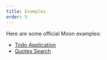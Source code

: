 ```yaml
---
title: Examples
order: 5
---
```


Here are some official Moon examples:

* [Todo Application](/play)
* <a href="/play/#const%20%7B%20div,%20h1,%20ul,%20li,%20p,%20input,%20i,%20small%20%7D%20=%20Moon.view.m;%0Aconst%20items%20=%20%5B%22Don't%20worry%20about%20what%20anybody%20else%20is%20going%20to%20do.%20The%20best%20way%20to%20predict%20the%20future%20is%20to%20invent%20it.%22,%22Premature%20optimization%20is%20the%20root%20of%20all%20evil%20(or%20at%20least%20most%20of%20it)%20in%20programming.%22,%22Lisp%20has%20jokingly%20been%20called%20%5C%22the%20most%20intelligent%20way%20to%20misuse%20a%20computer%5C%22.%20I%20think%20that%20description%20is%20a%20great%20compliment%20because%20it%20transmits%20the%20full%20flavor%20of%20liberation:%20it%20has%20assisted%20a%20number%20of%20our%20most%20gifted%20fellow%20humans%20in%20thinking%20previously%20impossible%20thoughts.%22,%22Keep%20away%20from%20people%20who%20try%20to%20belittle%20your%20ambitions.%20Small%20people%20always%20do%20that,%20but%20the%20really%20great%20make%20you%20feel%20that%20you,%20too,%20can%20become%20great.%22,%22What%20Paul%20does,%20and%20does%20very%20well,%20is%20to%20take%20ideas%20and%20concepts%20that%20are%20beautiful%20in%20the%20abstract,%20and%20brings%20them%20down%20to%20a%20real%20world%20level.%20That's%20a%20rare%20talent%20to%20find%20in%20writing%20these%20days.%22,%22Since%20programmers%20create%20programs%20out%20of%20nothing,%20imagination%20is%20our%20only%20limitation.%20Thus,%20in%20the%20world%20of%20programming,%20the%20hero%20is%20the%20one%20who%20has%20great%20vision.%20Paul%20Graham%20is%20one%20of%20our%20contemporary%20heroes.%20He%20has%20the%20ability%20to%20embrace%20the%20vision,%20and%20to%20express%20it%20plainly.%20His%20works%20are%20my%20favorites,%20especially%20the%20ones%20describing%20language%20design.%20He%20explains%20secrets%20of%20programming,%20languages,%20and%20human%20nature%20that%20can%20only%20be%20learned%20from%20the%20hacker%20experience.%20This%20book%20shows%20you%20his%20great%20vision,%20and%20tells%20you%20the%20truth%20about%20the%20nature%20of%20hacking.%22,%22To%20follow%20the%20path:%20look%20to%20the%20master,%20follow%20the%20master,%20walk%20with%20the%20master,%20see%20through%20the%20master,%20become%20the%20master.%22,%22No%20problem%20should%20ever%20have%20to%20be%20solved%20twice.%22,%22Attitude%20is%20no%20substitute%20for%20competence.%22,%22It%20is%20said%20that%20the%20real%20winner%20is%20the%20one%20who%20lives%20in%20today%20but%20able%20to%20see%20tomorrow.%22,%22Fools%20ignore%20complexity.%20Pragmatists%20suffer%20it.%20Some%20can%20avoid%20it.%20Geniuses%20remove%20it.%22,%22A%20year%20spent%20in%20artificial%20intelligence%20is%20enough%20to%20make%20one%20believe%20in%20God.%22,%22Dealing%20with%20failure%20is%20easy:%20Work%20hard%20to%20improve.%20Success%20is%20also%20easy%20to%20handle:%20You've%20solved%20the%20wrong%20problem.%20Work%20hard%20to%20improve.%22,%22Within%20a%20computer%20natural%20language%20is%20unnatural.%22,%22You%20think%20you%20know%20when%20you%20learn,%20are%20more%20sure%20when%20you%20can%20write,%20even%20more%20when%20you%20can%20teach,%20but%20certain%20when%20you%20can%20program.%22,%22Adapting%20old%20programs%20to%20fit%20new%20machines%20usually%20means%20adapting%20new%20machines%20to%20behave%20like%20old%20ones.%22,%22A%20little%20learning%20is%20a%20dangerous%20thing.%22,%22Computer%20science%20education%20cannot%20make%20anybody%20an%20expert%20programmer%20any%20more%20than%20studying%20brushes%20and%20pigment%20can%20make%20somebody%20an%20expert%20painter.%22,%22Einstein%20argued%20that%20there%20must%20be%20simplified%20explanations%20of%20nature,%20because%20God%20is%20not%20capricious%20or%20arbitrary.%22,%22Students%20should%20be%20evaluated%20on%20how%20well%20they%20can%20achieve%20the%20goals%20they%20strived%20to%20achieve%20within%20a%20realistic%20context.%20Students%20need%20to%20learn%20to%20do%20things,%20not%20know%20things.%22,%22We%20remember%20what%20we%20learn%20when%20we%20care%20about%20performing%20better%20and%20when%20we%20believe%20that%20what%20we%20have%20been%20asked%20to%20do%20is%20representative%20of%20reality.%22,%22There%20really%20is%20no%20learning%20without%20doing.%22,%22We%20really%20have%20to%20get%20over%20the%20idea%20that%20some%20stuff%20is%20just%20worth%20knowing%20even%20if%20you%20never%20do%20anything%20with%20it.%20Human%20memories%20happily%20erase%20stuff%20that%20has%20no%20purpose,%20so%20why%20try%20to%20fill%20up%20children's%20heads%20with%20such%20stuff?%22,%22The%20only%20problems%20we%20can%20really%20solve%20in%20a%20satisfactory%20manner%20are%20those%20that%20finally%20admit%20a%20nicely%20factored%20solution.%22,%22The%20best%20way%20to%20learn%20to%20live%20with%20our%20limitations%20is%20to%20know%20them.%22,%22This%20challenge,%20viz.%20the%20confrontation%20with%20the%20programming%20task,%20is%20so%20unique%20that%20this%20novel%20experience%20can%20teach%20us%20a%20lot%20about%20ourselves.%20It%20should%20deepen%20our%20understanding%20of%20the%20processes%20of%20design%20and%20creation,%20it%20should%20give%20us%20better%20control%20over%20the%20task%20of%20organizing%20our%20thoughts.%20If%20it%20did%20not%20do%20so,%20to%20my%20taste%20we%20should%20no%20deserve%20the%20computer%20at%20all!%20%20It%20has%20allready%20taught%20us%20a%20few%20lessons,%20and%20the%20one%20I%20have%20chosen%20to%20stress%20in%20this%20talk%20is%20the%20following.%20We%20shall%20do%20a%20much%20better%20programming%20job,%20provided%20that%20we%20approach%20the%20task%20with%20a%20full%20appreciation%20of%20its%20tremenduous%20difficulty,%20provided%20that%20we%20stick%20to%20modest%20and%20elegant%20programming%20languages,%20provided%20that%20we%20respect%20the%20intrinsec%20limitations%20of%20the%20human%20mind%20and%20approach%20the%20task%20as%20Very%20Humble%20Programmers.%22,%22We%20now%20come%20to%20the%20decisive%20step%20of%20mathematical%20abstraction:%20we%20forget%20about%20what%20the%20symbols%20stand%20for.%20...%5BThe%20mathematician%5D%20need%20not%20be%20idle;%20there%20are%20many%20operations%20which%20he%20may%20carry%20out%20with%20these%20symbols,%20without%20ever%20having%20to%20look%20at%20the%20things%20they%20stand%20for.%22,%22An%20expert%20is,%20according%20to%20my%20working%20definition%20%5C%22someone%20who%20doesn't%20need%20to%20look%20up%20answers%20to%20easy%20questions%5C%22.%22,%22The%20programmer%20must%20seek%20both%20perfection%20of%20part%20and%20adequacy%20of%20collection.%22,%22Thus,%20programs%20must%20be%20written%20for%20people%20to%20read,%20and%20only%20incidentally%20for%20machines%20to%20execute.%22,%22We%20control%20complexity%20by%20building%20abstractions%20that%20hide%20details%20when%20appropriate.%20We%20control%20complexity%20by%20establishing%20conventional%20interfaces%20that%20enable%20us%20to%20construct%20systems%20by%20combining%20standard,%20well-understood%20pieces%20in%20a%20%5C%22mix%20and%20match%5C%22%20way.%20We%20control%20complexity%20by%20establishing%20new%20languages%20for%20describing%20a%20design,%20each%20of%20which%20emphasizes%20particular%20aspects%20of%20the%20design%20and%20deemphasizes%20others.%22,%22The%20acts%20of%20the%20mind,%20wherein%20it%20exerts%20its%20power%20over%20simple%20ideas,%20are%20chiefly%20these%20three:%201.%20Combining%20several%20simple%20ideas%20into%20one%20compound%20one,%20and%20thus%20all%20complex%20ideas%20are%20made.%202.%20The%20second%20is%20bringing%20two%20ideas,%20whether%20simple%20or%20complex,%20together,%20and%20setting%20them%20by%20one%20another%20so%20as%20to%20take%20a%20view%20of%20them%20at%20once,%20without%20uniting%20them%20into%20one,%20by%20which%20it%20gets%20all%20its%20ideas%20of%20relations.%203.%20The%20third%20is%20separating%20them%20from%20all%20other%20ideas%20that%20accompany%20them%20in%20their%20real%20existence:%20this%20is%20called%20abstraction,%20and%20thus%20all%20its%20general%20ideas%20are%20made.%22,%22Lisp%20programmers%20know%20the%20value%20of%20everything%20but%20the%20cost%20of%20nothing.%22,%22An%20interpreter%20raises%20the%20machine%20to%20the%20level%20of%20the%20user%20program;%20a%20compiler%20lowers%20the%20user%20program%20to%20the%20level%20of%20the%20machine%20language.%22,%22Everything%20should%20be%20made%20as%20simple%20as%20possible,%20but%20no%20simpler.%22,%22The%20great%20dividing%20line%20between%20success%20and%20failure%20can%20be%20expressed%20in%20five%20words:%20%5C%22I%20did%20not%20have%20time.%5C%22%22,%22When%20your%20enemy%20is%20making%20a%20very%20serious%20mistake,%20don't%20be%20impolite%20and%20disturb%20him.%22,%22A%20charlatan%20makes%20obscure%20what%20is%20clear;%20a%20thinker%20makes%20clear%20what%20is%20obscure.%22,%22There%20are%20two%20ways%20of%20constructing%20a%20software%20design;%20one%20way%20is%20to%20make%20it%20so%20simple%20that%20there%20are%20obviously%20no%20deficiencies,%20and%20the%20other%20way%20is%20to%20make%20it%20so%20complicated%20that%20there%20are%20no%20obvious%20deficiencies.%20The%20first%20method%20is%20far%20more%20difficult.%22,%22And%20if%20you%20go%20too%20far%20up,%20abstraction-wise,%20you%20run%20out%20of%20oxygen.%20Sometimes%20smart%20thinkers%20just%20don't%20know%20when%20to%20stop,%20and%20they%20create%20these%20absurd,%20all-encompassing,%20high-level%20pictures%20of%20the%20universe%20that%20are%20all%20good%20and%20fine,%20but%20don't%20actually%20mean%20anything%20at%20all.%22,%22The%20three%20chief%20virtues%20of%20a%20programmer%20are:%20Laziness,%20Impatience%20and%20Hubris.%22,%22All%20non-trivial%20abstractions,%20to%20some%20degree,%20are%20leaky.%22,%22XML%20wasn't%20designed%20to%20be%20edited%20by%20humans%20on%20a%20regular%20basis.%22,%22Premature%20abstraction%20is%20an%20equally%20grevious%20sin%20as%20premature%20optimization.%22,%22You%20can%20have%20premature%20generalization%20as%20well%20as%20premature%20optimization.%22,%22He%20causes%20his%20sun%20to%20rise%20on%20the%20evil%20and%20the%20good,%20and%20sends%20rain%20on%20the%20righteous%20and%20the%20unrighteous.%22,%22A%20language%20that%20doesn't%20affect%20the%20way%20you%20think%20about%20programming,%20is%20not%20worth%20knowing.%22,%22Men%20never%20do%20evil%20so%20completely%20and%20cheerfully%20as%20when%20they%20do%20it%20from%20religious%20conviction.%22,%22Everybody%20makes%20their%20own%20fun.%20If%20you%20don't%20make%20it%20yourself,%20it%20ain't%20fun;%20it's%20entertainment.%22,%22If%20we%20wish%20to%20count%20lines%20of%20code,%20we%20should%20not%20regard%20them%20as%20*lines%20produced*%20but%20as%20*lines%20spent*.%22,%22Sometimes%20a%20man%20with%20too%20broad%20a%20perspective%20reveals%20himself%20as%20having%20no%20real%20perspective%20at%20all.%20A%20man%20who%20tries%20too%20hard%20to%20see%20every%20side%20may%20be%20a%20man%20who%20is%20trying%20to%20avoid%20choosing%20any%20side.%20A%20man%20who%20tries%20too%20hard%20to%20seek%20a%20deeper%20truth%20may%20be%20trying%20to%20hide%20from%20the%20truth%20he%20already%20knows.%20%20That%20is%20not%20a%20sign%20of%20intellectual%20sophistication%20and%20%5C%22great%20thinking%5C%22.%20It%20is%20a%20demonstration%20of%20moral%20degeneracy%20and%20cowardice.%22,%22Omit%20needless%20words.%22,%22I%20have%20never%20met%20a%20man%20so%20ignorant%20that%20I%20couldn't%20learn%20something%20from%20him.%22,%22Philosophy:%20the%20finding%20of%20bad%20reasons%20for%20what%20one%20believes%20by%20instinct.%22,%22Of%20all%20tyrannies%20a%20tyranny%20sincerely%20exercised%20for%20the%20good%20of%20its%20victims%20may%20be%20the%20most%20oppressive.%20It%20may%20be%20better%20to%20live%20under%20robber%20barons%20than%20under%20omnipotent%20moral%20busybodies,%20The%20robber%20baron's%20cruelty%20may%20sometimes%20sleep,%20his%20cupidity%20may%20at%20some%20point%20be%20satiated;%20but%20those%20who%20torment%20us%20for%20own%20good%20will%20torment%20us%20without%20end,%20for%20they%20do%20so%20with%20the%20approval%20of%20their%20own%20conscience.%22,%22Fools!%20Don't%20they%20know%20that%20tears%20are%20a%20woman's%20most%20effective%20weapon?%22,%22It's%20like%20a%20condom;%20I'd%20rather%20have%20it%20and%20not%20need%20it%20than%20need%20it%20and%20not%20have%20it.%22,%22C++%20is%20history%20repeated%20as%20tragedy.%20Java%20is%20history%20repeated%20as%20farce.%22,%22Simplicity%20takes%20effort.%20Genius,%20even.%22,%22Show,%20don't%20tell.%22,%22In%20God%20I%20trust;%20I%20will%20not%20be%20afraid.%20What%20can%20mortal%20man%20do%20to%20me?%22,%22Linux%20is%20only%20free%20if%20your%20time%20has%20no%20value.%22,%22Code%20is%20poetry.%22,%22If%20you%20choose%20not%20to%20decide,%20you%20still%20have%20made%20a%20choice.%22,%22Civilization%20advances%20by%20extending%20the%20number%20of%20important%20operations%20which%20we%20can%20perform%20without%20thinking%20about%20them.%22,%22The%20function%20of%20wisdom%20is%20to%20discriminate%20between%20good%20and%20evil.%22,%22The%20reason%20to%20do%20animation%20is%20caricature.%20Good%20caricature%20picks%20out%20the%20essense%20of%20the%20statement%20and%20removes%20everything%20else.%20It's%20not%20simply%20about%20reproducing%20reality;%20It's%20about%20bumping%20it%20up.%22,%22Mistakes%20were%20made.%22,%22I%20would%20rather%20be%20an%20optimist%20and%20be%20wrong%20than%20a%20pessimist%20who%20proves%20to%20be%20right.%20The%20former%20sometimes%20wins,%20but%20never%20the%20latter.%22,%22What%20is%20truth?%22,%22Life%20moves%20pretty%20fast.%20If%20you%20don't%20stop%20and%20look%20around%20once%20in%20a%20while,%20you%20could%20miss%20it.%22,%22Lisp%20is%20worth%20learning%20for%20the%20profound%20enlightenment%20experience%20you%20will%20have%20when%20you%20finally%20get%20it;%20that%20experience%20will%20make%20you%20a%20better%20programmer%20for%20the%20rest%20of%20your%20days,%20even%20if%20you%20never%20actually%20use%20Lisp%20itself%20a%20lot.%22,%22Any%20sufficiently%20complicated%20C%20or%20Fortran%20program%20contains%20an%20ad%20hoc,%20informally%20specified,%20bug-ridden,%20slow%20implementation%20of%20half%20of%20Common%20Lisp.%22,%22I%20was%20talking%20recently%20to%20a%20friend%20who%20teaches%20at%20MIT.%20His%20field%20is%20hot%20now%20and%20every%20year%20he%20is%20inundated%20by%20applications%20from%20would-be%20graduate%20students.%20%5C%22A%20lot%20of%20them%20seem%20smart,%5C%22%20he%20said.%20%5C%22What%20I%20can't%20tell%20is%20whether%20they%20have%20any%20kind%20of%20taste.%5C%22%22,%22The%20direct%20pursuit%20of%20happiness%20is%20a%20recipe%20for%20an%20unhappy%20life.%22,%22It's%20no%20trick%20for%20talented%20people%20to%20be%20interesting,%20but%20it's%20a%20gift%20to%20be%20interested.%20We%20want%20an%20organization%20filled%20with%20interested%20people.%22,%22Why%20teach%20drawing%20to%20accountants?%20Because%20drawing%20class%20doesn't%20just%20teach%20people%20to%20draw.%20It%20teaches%20them%20to%20be%20more%20observant.%20There's%20no%20company%20on%20earth%20that%20wouldn't%20benefit%20from%20having%20people%20become%20more%20observant.%22,%22All%20problems%20in%20computer%20science%20can%20be%20solved%20by%20another%20level%20of%20indirection.%22,%22A%20designer%20knows%20he%20has%20arrived%20at%20perfection%20not%20when%20there%20is%20no%20longuer%20anything%20to%20add,%20but%20when%20there%20is%20no%20longuer%20anything%20to%20take%20away.%22,%22For%20the%20things%20we%20have%20to%20learn%20before%20we%20can%20do%20them,%20we%20learn%20by%20doing%20them.%22,%22There%20are%20many%20ways%20to%20avoid%20success%20in%20life,%20but%20the%20most%20sure-fire%20just%20might%20be%20procrastination.%22,%22PI%20seconds%20is%20a%20nanocentury.%22,%22A%20non%20negative%20binary%20integer%20value%20x%20is%20a%20power%20of%202%20iff%20(x%20&%20(x-1))%20is%200%20using%202's%20complement%20arithmetic.%22,%22While%20I%E2%80%99ve%20always%20appreciated%20beautiful%20code,%20I%20share%20Jonathan%E2%80%99s%20concern%20about%20studying%20it%20too%20much.%20I%20think%20studying%20beauty%20in%20music%20and%20painting%20has%20led%20us%20to%20modern%20classical%20music%20and%20painting%20that%20the%20majority%20of%20us%20just%20don%E2%80%99t%20get.%20Beauty%20can%20be%20seen%20when%20it%20emerges,%20but%20isn%E2%80%99t%20something%20to%20strive%20for%20in%20isolation%20of%20a%20larger%20context.%20In%20the%20software%20world,%20the%20larger%20context%20would%20be%20the%20utility%20of%20the%20software%20to%20the%20end%20user.%22,%22Dont%20give%20users%20the%20opportunity%20to%20lock%20themselves.%22,%22Any%20fool%20can%20make%20the%20simple%20complex,%20only%20a%20smart%20person%20can%20make%20the%20complex%20simple.%22,%22To%20do%20something%20well%20you%20have%20to%20love%20it.%20So%20to%20the%20extent%20you%20can%20preserve%20hacking%20as%20something%20you%20love,%20you're%20likely%20to%20do%20it%20well.%20Try%20to%20keep%20the%20sense%20of%20wonder%20you%20had%20about%20programming%20at%20age%2014.%20If%20you're%20worried%20that%20your%20current%20job%20is%20rotting%20your%20brain,%20it%20probably%20is.%22,%22-%20If%20you%20give%20him%20a%20penny%20for%20his%20thoughts,%20you'd%20get%20change.%20-%20Not%20the%20sharpest%20knife%20in%20the%20drawer.%20-%20A%20prime%20candidate%20for%20natural%20deselection.%22,%22What%20I%20didn't%20understand%20was%20that%20the%20value%20of%20some%20new%20acquisition%20wasn't%20the%20difference%20between%20its%20retail%20price%20and%20what%20I%20paid%20for%20it.%20It%20was%20the%20value%20I%20derived%20from%20it.%20Stuff%20is%20an%20extremely%20illiquid%20asset.%20Unless%20you%20have%20some%20plan%20for%20selling%20that%20valuable%20thing%20you%20got%20so%20cheaply,%20what%20difference%20does%20it%20make%20what%20it's%20%5C%22worth?%5C%22%20The%20only%20way%20you're%20ever%20going%20to%20extract%20any%20value%20from%20it%20is%20to%20use%20it.%20And%20if%20you%20don't%20have%20any%20immediate%20use%20for%20it,%20you%20probably%20never%20will.%22,%22Only%20bad%20designers%20blame%20their%20failings%20on%20the%20users.%22,%22Humans%20aren't%20rational.%20They%20rationalize.%20And%20I%20don't%20just%20mean%20%5C%22some%20of%20them%5C%22%20or%20%5C%22other%20people%5C%22.%20I'm%20talking%20about%20everyone.%20We%20have%20a%20%5C%22logic%20engine%5C%22%20in%20our%20brains,%20but%20for%20the%20most%20part,%20it's%20not%20the%20one%20in%20the%20driver's%20seat.%22,%22What%20do%20Americans%20look%20for%20in%20a%20car?%20I've%20heard%20many%20answers%20when%20I've%20asked%20this%20question.%20The%20answers%20include%20excellent%20safety%20ratings,%20great%20gas%20mileage,%20handling,%20and%20cornering%20ability,%20among%20others.%20I%20don't%20believe%20any%20of%20these.%20That's%20because%20the%20first%20principle%20of%20the%20Culture%20Code%20is%20that%20the%20only%20effective%20way%20to%20understand%20what%20people%20truly%20mean%20is%20to%20ignore%20what%20they%20say.%20This%20is%20not%20to%20suggest%20that%20people%20intentionally%20lie%20or%20misrepresent%20themselves.%20What%20it%20means%20is%20that,%20when%20asked%20direct%20questions%20about%20their%20interests%20and%20preferences,%20people%20tend%20to%20give%20answers%20they%20believe%20the%20questioner%20wants%20to%20hear.%20Again,%20this%20is%20not%20because%20they%20intend%20to%20mislead.%20It%20is%20because%20people%20respond%20to%20these%20questions%20with%20their%20cortexes,%20the%20parts%20of%20their%20brains%20that%20control%20intelligence%20rather%20than%20emotion%20or%20instinct.%20They%20ponder%20a%20question,%20they%20process%20a%20question,%20and%20when%20they%20deliver%20an%20answer,%20it%20is%20the%20product%20of%20deliberation.%20They%20believe%20they%20are%20telling%20the%20truth.%20A%20lie%20detector%20would%20confirm%20this.%20In%20most%20cases,%20however,%20they%20aren't%20saying%20what%20they%20mean.%22,%22When%20all%20you%20have%20is%20a%20hammer,%20everything%20looks%20like%20a%20nail.%22,%22Good%20coders%20code,%20great%20reuse.%22,%22The%20lesson%20of%20the%20story%20might%20appear%20to%20be%20that%20self-interested%20and%20ambitious%20people%20in%20power%20are%20often%20the%20cause%20of%20wastefulness%20in%20developing%20countries.%20But%20self-interested%20and%20ambitious%20people%20are%20in%20positions%20of%20power,%20great%20and%20small,%20all%20over%20the%20world.%20In%20many%20places,%20they%20are%20restrained%20by%20the%20law,%20the%20press,%20and%20democratic%20opposition.%20Cameroon's%20tragedy%20is%20that%20there%20is%20nothing%20to%20hold%20self-interest%20in%20check.%22,%22To%20solve%20your%20problems%20you%20must%20learn%20new%20skills,%20adapt%20new%20thought%20patterns,%20and%20become%20a%20different%20person%20than%20you%20were%20before%20that%20problem.%20%20God%20has%20crafted%20you%20for%20success.%20In%20the%20middle%20of%20every%20adversity%20lie%20your%20best%20opportunities.%20Discover%20it,%20build%20upon%20it%20and%20move%20forward%20in%20your%20journey%20to%20live%20an%20extraordinary%20life.%20%20You%20owe%20it%20to%20yourself%20to%20live%20a%20great%20life.%20Don%E2%80%99t%20let%20negative%20thoughts%20pull%20you%20down.%20Be%20grateful%20and%20open%20to%20learn%20and%20grow.%22,%22If%20there%20is%20a%20will,%20there%20is%20a%20way.%22,%22Having%20large%20case%20statements%20in%20an%20object-oriented%20language%20is%20a%20sure%20sign%20your%20design%20is%20flawed.%22,%22Being%20a%20programmer%20is%20the%20same%20way.%20The%20only%20way%20to%20be%20a%20good%20programmer%20is%20to%20write%20code.%20When%20you%20realize%20you%20haven't%20been%20writing%20much%20code%20lately,%20and%20it%20seems%20like%20all%20you%20do%20is%20brag%20about%20code%20you%20wrote%20in%20the%20past,%20and%20people%20start%20looking%20at%20you%20funny%20while%20you're%20shooting%20your%20mouth%20off,%20realize%20it's%20because%20they%20know.%20They%20might%20not%20even%20know%20they%20know,%20but%20they%20know.%20So,%20yes,%20doing%20what%20you%20love%20brings%20success,%20and%20by%20all%20means,%20throw%20yourself%20a%20nice%20big%20party,%20buy%20yourself%20a%20nice%20car,%20soak%20up%20the%20adulation%20of%20an%20adoring%20crowd.%20Then%20shut%20the%20fuck%20up%20and%20get%20back%20to%20work.%22,%22Another%20feature%20about%20this%20guy%20is%20his%20low%20threshold%20of%20boredom.%20He'll%20pick%20up%20on%20a%20task%20and%20work%20frantically%20at%20it,%20accomplishing%20wonders%20in%20a%20short%20time%20and%20then%20get%20bored%20and%20drop%20it%20before%20its%20properly%20finished.%20He'll%20do%20nothing%20but%20strum%20his%20guitar%20and%20lie%20around%20in%20bed%20for%20several%20days%20after.%20%20Thats%20also%20part%20of%20the%20pattern%20too;%20periods%20of%20frenetic%20activity%20followed%20by%20periods%20of%20melancholia,%20withdrawal%20and%20inactivity.%20This%20is%20a%20bipolar%20personality.%22,%22My%20dream%20is%20that%20people%20adopt%20it%20on%20its%20own%20merits.%20We're%20not%20trying%20to%20bend%20Ruby%20on%20Rails%20to%20fit%20the%20enterprise,%20we're%20encouraging%20enterprises%20to%20bend%20to%20Ruby%20on%20Rails.%20Come%20if%20you%20like%20it,%20stay%20away%20if%20you%20don't.%20We're%20not%20going%20head%20over%20heels%20to%20accommodate%20the%20enterprise%20or%20to%20lure%20them%20away%20from%20Java.%20That's%20how%20you%20end%20up%20with%20Java,%20if%20you%20start%20bending%20to%20special%20interest%20groups.%22,%22New%20eyes%20have%20X-ray%20vision.%20%20%5Bsomeone%20that%20hasn't%20written%20it%20is%20more%20likely%20to%20spot%20the%20bug.%20%5C%22someone%5C%22%20can%20be%20you%20after%20a%20break%5D%22,%22So%20-%20what%20are%20the%20most%20important%20problems%20in%20software%20engineering?%20I%E2%80%99d%20answer%20%E2%80%9Cdealing%20with%20complexity%E2%80%9D.%22,%22So%20the%20mere%20constraint%20of%20staying%20in%20regular%20contact%20with%20us%20will%20push%20you%20to%20make%20things%20happen,%20because%20otherwise%20you'll%20be%20embarrassed%20to%20tell%20us%20that%20you%20haven't%20done%20anything%20new%20since%20the%20last%20time%20we%20talked.%22,%22The%20choice%20of%20the%20university%20is%20mostly%20important%20for%20the%20piece%20of%20paper%20you%20get%20at%20the%20end.%20The%20education%20you%20get%20depends%20on%20you.%22,%22Remember%20that%20you%20are%20humans%20in%20the%20first%20place%20and%20only%20after%20that%20programmers.%22,%22Humans%20differ%20from%20animals%20to%20the%20degree%20that%20they%20are%20not%20merely%20an%20end%20result%20of%20their%20conditioning,%20but%20are%20able%20to%20reflect%20on%20their%20experiences%20and%20strategies,%20and%20apply%20insight%20to%20make%20changes%20in%20the%20way%20they%20live%20to%20modify%20the%20outcome.%22,%22As%20builders%20and%20creators%20finding%20the%20perfect%20solution%20should%20not%20be%20our%20main%20goal.%20We%20should%20find%20the%20perfect%20problem.%22,%22Just%20like%20carpentry,%20measure%20twice%20cut%20once.%22,%22The%20good%20thing%20about%20reinventing%20the%20wheel%20is%20that%20you%20get%20a%20round%20one.%22,%22I%20feel%20it%20is%20everybodies%20obligation%20to%20reach%20for%20the%20best%20in%20themselves%20and%20use%20that%20for%20the%20interest%20of%20mankind.%22,%22Abstraction%20is%20a%20form%20of%20data%20compression:%20absolutely%20necessary,%20because%20human%20short-term%20memory%20is%20so%20small,%20but%20the%20critically%20important%20aspect%20of%20abstraction%20is%20the%20algorithm%20that%20gets%20you%20from%20the%20name%20back%20to%20the%20%5C%22uncompressed%5C%22%20details.%22,%22Have%20you%20ever%20noticed%20that%20when%20you%20sit%20down%20to%20write%20something,%20half%20the%20ideas%20that%20end%20up%20in%20it%20are%20ones%20you%20thought%20of%20while%20writing%20it?%20The%20same%20thing%20happens%20with%20software.%20Working%20to%20implement%20one%20idea%20gives%20you%20more%20ideas.%22,%22In%20general,%20we%20can%20think%20of%20data%20as%20defined%20by%20some%20collection%20of%20selectors%20and%20constructors,%20together%20with%20specified%20conditions%20that%20these%20procedures%20must%20fulfill%20in%20order%20to%20be%20a%20valid%20representation.%22,%22Resume%20writing%20is%20just%20like%20dating,%20or%20applying%20for%20a%20bank%20loan,%20in%20that%20nobody%20wants%20you%20if%20you're%20desperate.%22,%22Mastering%20isn%E2%80%99t%20a%20survival%20instinct;%20it%E2%80%99s%20an%20urge%20to%20excel.%20Mastering%20is%20one%20of%20the%20experiences%20that%20delineates%20us%20from%20animals.%20It%20is%20striving%20to%20be%20more%20tomorrow%20than%20we%20are%20today;%20to%20perfectly%20pitch%20the%20ball%20over%20home%20plate;%20to%20craft%20the%20perfect%20sentence%20in%20an%20article;%20to%20open%20the%20oven%20and%20feel%20the%20warm,%20richly-scented%20cloud%20telling%20you%20dinner%20is%20going%20to%20be%20absolutely%20extraordinary.%20We%20humans%20crave%20perfection,%20to%20be%20masters%20of%20our%20domain,%20to%20distinguish%20ourselves%20by%20sheer%20skill%20and%20prowess.%22,%22It(mastering)%E2%80%99s%20knowing%20what%20you%20are%20doing.%22,%22Well%20then.%20How%20could%20you%20possibly%20live%20without%20automated%20refactoring%20tools?%20How%20else%20could%20you%20coordinate%20the%20caterpillar-like%20motions%20of%20all%20Java%E2%80%99s%20identical%20tiny%20legs,%20its%20thousands%20of%20similar%20parts?%20I%E2%80%99ll%20tell%20you%20how:%20Ruby%20is%20a%20butterfly.%22,%22You%20will%20never%20become%20a%20Great%20Programmer%20until%20you%20acknowledge%20that%20you%20will%20always%20be%20a%20Terrible%20Programmer.%20You%20will%20remain%20a%20Great%20Programmer%20for%20only%20as%20long%20as%20you%20acknowledge%20that%20you%20are%20still%20a%20Terrible%20Programmer.%22,%22If%20I%20tell%20you%20I'm%20good,%20you%20would%20probably%20think%20I'm%20boasting.%20If%20I%20tell%20you%20I'm%20no%20good,%20you%20know%20I'm%20lying.%22,%22Let%20me%20try%20to%20get%20this%20straight:%20Lisp%20is%20a%20language%20for%20describing%20algorithms.%20This%20was%20JohnMcCarthy's%20original%20purpose,%20anyway:%20to%20build%20something%20more%20convenient%20than%20a%20Turing%20machine.%20Lisp%20is%20not%20about%20file,%20socket%20or%20GUI%20programming%20-%20Lisp%20is%20about%20expressive%20power.%20(For%20example,%20you%20can%20design%20multiple%20object%20systems%20for%20Lisp,%20in%20Lisp.%20Or%20implement%20the%20now-fashionable%20AOP.%20Or%20do%20arbitrary%20transformations%20on%20parsed%20source%20code.)%20If%20you%20don't%20value%20expressive%20power,%20Lisp%20ain't%20for%20you.%20I,%20personally,%20would%20prefer%20Lisp%20to%20not%20become%20mainstream:%20this%20would%20necessarily%20involve%20a%20dumbing%20down.%22,%22If%20something%20isn%E2%80%99t%20working,%20you%20need%20to%20look%20back%20and%20figure%20out%20what%20got%20you%20excited%20in%20the%20first%20place.%22,%22Pay%20attention%20to%20opportunity%20cost%20at%20all%20times.%20Doing%20one%20thing%20means%20not%20doing%20other%20things.%20This%20is%20a%20form%20of%20risk%20that%20is%20very%20easy%20to%20ignore,%20to%20your%20detriment.%22,%22Seize%20any%20opportunity,%20or%20anything%20that%20looks%20like%20opportunity.%20They%20are%20rare,%20much%20rarer%20than%20you%20think...%22,%22I%20think%20that%20a%20lot%20of%20programmers%20are%20ignoring%20an%20important%20point%20when%20people%20talk%20about%20reducing%20code%20repetition%20on%20large%20projects.%20Part%20of%20the%20idea%20is%20that%20large%20projects%20are%20intrinsically%20*wrong*.%20That%20you%20should%20be%20looking%20at%20making%20a%20number%20of%20smaller%20projects%20that%20are%20composable,%20even%20if%20you%20never%20end%20up%20reusing%20one%20of%20those%20smaller%20projects%20elsewhere.%22,%22We%20tend%20to%20seek%20easy,%20single-factor%20explanations%20of%20success.%20For%20most%20important%20things,%20though,%20success%20actually%20requires%20avoiding%20many%20separate%20causes%20of%20failure.%22,%22Things%20which%20matter%20most%20must%20never%20be%20at%20the%20mercy%20of%20things%20which%20matter%20least.%22,%22I%20think%20the%20root%20of%20your%20mistake%20is%20saying%20that%20macros%20don't%20scale%20to%20larger%20groups.%20The%20real%20truth%20is%20that%20macros%20don't%20scale%20to%20stupider%20groups.%22,%22Argue%20with%20idiots,%20and%20you%20become%20an%20idiot.%20If%20you%20compete%20with%20slaves%20you%20become%20a%20slave.%22,%22Always%20dive%20down%20into%20a%20problem%20and%20get%20your%20hands%20on%20the%20deepest%20issue%20behind%20the%20problem.%20All%20other%20considerations%20are%20to%20dismissed%20as%20%5C%22engineering%20details%5C%22;%20they%20can%20be%20sorted%20out%20after%20the%20basic%20problem%20has%20been%20solved.%22,%22Don't%20have%20good%20ideas%20if%20you%20aren't%20willing%20to%20be%20responsible%20for%20them.%22,%22It%20is%20impossible%20to%20sharpen%20a%20pencil%20with%20a%20blunt%20axe.%20It%20is%20equally%20vain%20to%20try%20to%20do%20it%20with%20ten%20blunt%20axes%20instead.%22,%22If%20we%20wish%20to%20count%20lines%20of%20code,%20we%20should%20not%20regard%20them%20as%20lines%20produced%20but%20as%20lines%20spent.%22,%22The%20most%20damaging%20phrase%20in%20the%20language%20is,%20It's%20always%20been%20done%20that%20way.%22,%22Getting%20back%20to%20failing%20early,%20I've%20learned%20it's%20important%20to%20completely%20fail.%20Get%20fired.%20Shoot%20the%20project,%20then%20burn%20its%20corpse.%20Melt%20the%20CVS%20repository%20and%20microwave%20the%20backup%20CDs.%20When%20things%20go%20wrong,%20I've%20often%20tried%20to%20play%20the%20hero%20from%20start%20to%20finish.%20Guess%20what?%20Some%20projects%20are%20doomed%20no%20matter%20what.%20Some%20need%20skills%20I%20don't%20possess.%20And%20some%20need%20a%20fresh%20face.%22,%22The%20only%20thing%20a%20man%20should%20ever%20be%20100%25%20convinced%20of%20is%20his%20own%20ignorance.%22,%22The%20best%20people%20and%20organizations%20have%20the%20attitude%20of%20wisdom:%20The%20courage%20to%20act%20on%20what%20they%20know%20right%20now%20and%20the%20humility%20to%20change%20course%20when%20they%20find%20better%20evidence.%20The%20quest%20for%20management%20magic%20and%20breakthrough%20ideas%20is%20overrated;%20being%20a%20master%20of%20the%20obvious%20is%20underrated.%20Jim%20Maloney%20is%20right:%20Work%20is%20an%20overrated%20activity%22,%22In%20theory,%20there%E2%80%99s%20no%20difference%20between%20theory%20and%20practice.%20But%20in%20practice,%20there%20is.%22,%22Act%20from%20reason,%20and%20failure%20makes%20you%20rethink%20and%20study%20harder.%20Act%20from%20faith,%20and%20failure%20makes%20you%20blame%20someone%20and%20push%20harder.%22,%22Measure%20everything%20you%20can%20about%20the%20product,%20and%20you'll%20start%20seeing%20patterns.%22,%22Quality%20of%20the%20people%20is%20better%20than%20the%20quality%20of%20the%20business%20idea.%20Crappy%20people%20can%20screw%20up%20the%20best%20idea%20in%20the%20world.%22,%22The%20only%20constant%20in%20the%20world%20of%20hi-tech%20is%20change.%22,%22Write%20it%20properly%20first.%20It's%20easier%20to%20make%20a%20correct%20program%20fast,%20than%20to%20make%20a%20fast%20program%20correct.%22,%22You%20can%E2%80%99t%20get%20to%20version%20500%20if%20you%20don%E2%80%99t%20start%20with%20a%20version%201.%22,%22The%20wonderful%20and%20frustrating%20thing%20about%20understanding%20yourself%20is%20that%20nobody%20can%20do%20it%20for%20you.%22,%22When%20you%20have%20eliminated%20the%20impossible,%20whatever%20remains,%20however%20improbable,%20must%20be%20the%20truth.%22,%22In%20order%20to%20understand%20what%20another%20person%20is%20saying,%20you%20must%20assume%20that%20it%20is%20true%20and%20try%20to%20find%20out%20what%20it%20could%20be%20true%20of.%22,%22A%C2%A0journey%C2%A0of%C2%A0a%C2%A0thousand%C2%A0miles%C2%A0must%C2%A0begin%C2%A0with%C2%A0a%C2%A0single%C2%A0step.%22,%22C%E2%80%99s%20great%20for%20what%20it%E2%80%99s%20great%20for.%22,%22There%20is%20one%20meaning%20%5Bfor%20static%20in%20C%5D:%20a%20global%20variable%20that%20is%20invisible%20outside%20the%20current%20scope,%20be%20it%20a%20function%20or%20a%20file.%22,%22Processors%20don't%20get%20better%20so%20that%20they%20can%20have%20more%20free%20time.%20Processors%20get%20better%20so%20_you_%20can%20have%20more%20free%20time.%22,%22Understanding%20why%20C++%20is%20the%20way%20it%20is%20helps%20a%20programmer%20use%20it%20well.%20A%20deep%20understanding%20of%20a%20tool%20is%20essential%20for%20an%20expert%20craftsman.%22,%22No%20art,%20however%20minor,%20demands%20less%20than%20total%20dedication%20if%20you%20want%20to%20excel%20in%20it.%22,%22The%20minute%20you%20put%20the%20blame%20on%20someone%20else%20you%E2%80%99ve%20switch%20things%20from%20being%20a%20problem%20you%20can%20control%20to%20a%20problem%20outside%20of%20your%20control.%22,%22State%20is%20the%20root%20of%20all%20evil.%20In%20particular%20functions%20with%20side%20effects%20should%20be%20avoided.%22,%22It%20is%20better%20to%20be%20quiet%20and%20thought%20a%20fool%20than%20to%20open%20your%20mouth%20and%20remove%20all%20doubt.%22,%22A%20tail%20call%20allows%20a%20function%20to%20return%20the%20result%20of%20another%20function%20without%20leaving%20an%20entry%20on%20the%20stack.%20Tail%20recursion%20is%20a%20specific%20case%20of%20tail%20calling.%22,%22Simplicity%20means%20the%20achievement%20of%20maximum%20effect%20with%20minimum%20means.%22,%22Normality%20is%20the%20route%20to%20nowhere.%22,%22The%20problem%20is%20that%20Microsoft%20just%20has%20no%20taste.%20And%20I%20don't%20mean%20that%20in%20a%20small%20way,%20I%20mean%20that%20in%20a%20big%20way.%22,%22Do%20you%20want%20to%20sell%20sugared%20water%20all%20your%20life%20or%20do%20you%20want%20to%20change%20the%20world?%22,%221%20-%20Creativity%20and%20innovation%20always%20build%20on%20the%20past.%202%20-%20The%20past%20always%20tries%20to%20control%20the%20creativity%20that%20builds%20on%20it.%203%20-%20Free%20societies%20enable%20the%20future%20by%20limiting%20the%20past.%204%20-%20Ours%20is%20less%20and%20less%20a%20free%20society.%22,%22Good%20work%20is%20no%20done%20by%20%E2%80%98humble%E2%80%99%20men.%22,%22Simplicity%20and%20pragmatism%20beat%20complexity%20and%20theory%20any%20day.%22,%22The%20proof%20is%20by%20reductio%20ad%20absurdum,%20and%20reductio%20ad%20absurdum,%20which%20Euclid%20loved%20so%20much,%20is%20one%20of%20a%20mathematician%E2%80%99s%20finest%20weapons.%20It%20is%20a%20far%20finer%20gambit%20than%20any%20chess%20gambit:%20a%20chess%20player%20may%20offer%20the%20sacrifice%20of%20a%20pawn%20or%20even%20a%20piece,%20but%20a%20mathematician%20offers%20the%20game.%22,%22Remember,%20always%20be%20yourself%20...%20unless%20you%20suck!%22,%22All%20great%20things%20require%20great%20dedication.%22,%22I'm%20always%20happy%20to%20trade%20performance%20for%20readability%20as%20long%20as%20the%20former%20isn't%20already%20scarce.%22,%22You%20have%20to%20write%20for%20your%20audience.%20I%20would%20never%20write%20(1..5).map%20&'*2'%20in%20Java%20when%20I%20could%20write%20ListFactoryFactory.getListFactoryFromResource(%20new%20ResourceName('com.javax.magnitudes.integers').%20setLowerBound(1).setUpperBound(5).setStep(1).applyFunctor(%20new%20Functor%20()%20%7B%20public%20void%20eval%20(x)%20%7B%20return%20x%20*%202;%20%7D%20%7D))%20I'm%20simplifying,%20of%20course,%20I've%20left%20out%20the%20security%20and%20logging%20wrappers.%22,%22The%20definition%20of%20insanity%20is%20doing%20the%20same%20thing%20over%20and%20over%20again%20and%20expecting%20different%20results.%22,%22A%C2%A0no%C2%A0uttered%C2%A0from%C2%A0the%C2%A0deepest%C2%A0conviction%C2%A0is%20better%20than%20a%20yes%20merely%20uttered%20to%20please%20or%20what%20is%20worse,%20to%20avoid%20trouble.%22,%22I%20think%20it%20is%20wise,%20and%20only%20honest,%20to%20warn%20you%20that%20my%20goal%20is%20immodest.%20It%20is%20not%20my%20purpose%20to%20%5C%22transfer%20knowledge%5C%22%20to%20you%20that,%20subsequently,%20you%20can%20forget%20again.%20My%20purpose%20is%20no%20less%20than%20to%20effectuate%20in%20each%20of%20you%20a%20noticeable,%20irreversable%20change.%20I%20want%20you%20to%20gain,%20for%20the%20rest%20of%20your%20lives,%20the%20insight%20that%20beautiful%20proofs%20are%20not%20%5C%22found%5C%22%20by%20trial%20anf%20error%20but%20are%20the%20result%20of%20a%20consciously%20applied%20design%20discipline.%20I%20want%20you%20to%20raise%20your%20quality%20standards.%20I%20mean,%20if%2010%20years%20from%20now,%20when%20you%20are%20doing%20something%20quick%20and%20dirty,%20you%20suddenly%20visualize%20that%20I%20am%20looking%20over%20your%20shoulders%20and%20say%20to%20yourself%20%5C%22Dijkstra%20would%20not%20have%20liked%20this%5C%22,%20well,%20that%20would%20be%20enough%20immortality%20for%20me.%22,%22The%20general%20principle%20for%20complexity%20design%20is%20this:%20Think%20locally,%20act%20locally.%22,%22Programming%20is%20the%20art%20of%20figuring%20out%20what%20you%20want%20so%20precisely%20that%20even%20a%20machine%20can%20do%20it.%22,%22Hence%20my%20urgent%20advice%20to%20all%20of%20you%20to%20reject%20the%20morals%20of%20the%20bestseller%20society%20and%20to%20find,%20to%20start%20with,%20your%20reward%20in%20your%20own%20fun.%20This%20is%20quite%20feasible,%20for%20the%20challenge%20of%20simplification%20is%20so%20fascinating%20that,%20if%20we%20do%20our%20job%20properly,%20we%20shall%20have%20the%20greatest%20fun%20in%20the%20world.%22,%22Remember:%20you%20are%20alone.%20Every%20time%20you%20can%20get%20help%20from%20someone,%20it%20is%20an%20opportunity:%20you%20should%20eagerly%20size%20it.%20But%20then,%20promptly%20return%20to%20normal%20mode:%20you%20are%20alone%20and%20you%20must%20be%20prepared%20to%20solve%20every%20problem%20yourself.%22,%22Making%20All%20Software%20Into%20Tools%20Reduces%20Risk.%22,%22Some%20may%20say%20Ruby%20is%20a%20bad%20rip-off%20of%20Lisp%20or%20Smalltalk,%20and%20I%20admit%20that.%20But%20it%20is%20nicer%20to%20ordinary%20people.%22,%22C%20and%20Lisp%20stand%20at%20opposite%20ends%20of%20the%20spectrum;%20they're%20each%20great%20at%20what%20the%20other%20one%20sucks%20at.%22,%22Two%20people%20should%20stay%20together%20if%20together%20they%20are%20better%20people%20than%20they%20would%20be%20individually.%22,%22To%20the%20optimist,%20the%20glass%20is%20half%20full.%20To%20the%20pessimist,%20the%20glass%20is%20half%20empty.%20To%20the%20engineer,%20the%20glass%20is%20twice%20as%20big%20as%20it%20needs%20to%20be.%22,%22It%20is%20practically%20impossible%20to%20teach%20good%20programming%20to%20students%20that%20have%20had%20a%20prior%20exposure%20to%20BASIC:%20as%20potential%20programmers%20they%20are%20mentally%20mutilated%20beyond%20hope%20of%20regeneration.%22,%22Whatever%20is%20worth%20doing%20at%20all,%20is%20worth%20doing%20well.%22,%22Rules%20of%20Optimization:%20Rule%201:%20Don%E2%80%99t%20do%20it.%20Rule%202%20(for%20experts%20only):%20Don%E2%80%99t%20do%20it%20yet.%22,%22More%20computing%20sins%20are%20committed%20in%20the%20name%20of%20efficiency%20(without%20necessarily%20achieving%20it)%20than%20for%20any%20other%20single%20reason%20-%20including%20blind%20stupidity.%22,%22We%20should%20forget%20about%20small%20efficiencies,%20say%20about%2097%25%20of%20the%20time:%20premature%20optimization%20is%20the%20root%20of%20all%20evil.%22,%22The%20best%20is%20the%20enemy%20of%20the%20good.%22,%22The%20job%20of%20a%20leader%20today%20is%20not%20to%20create%20followers.%20It%E2%80%99s%20to%20create%20more%20leaders.%22,%22The%20president%20was%20visiting%20NASA%20headquarters%20and%20stopped%20to%20talk%20to%20a%20man%20who%20was%20holding%20a%20mop.%20%E2%80%9CAnd%20what%20do%20you%20do?%E2%80%9D%20he%20asked.%20The%20man,%20a%20janitor,%20replied,%20%E2%80%9CI%E2%80%99m%20helping%20to%20put%20a%20man%20on%20the%20moon,%20sir.%E2%80%9D%22,%22Only%20make%20new%20mistakes.%22,%22You%20can%20recognize%20truth%20by%20its%20beauty%20and%20simplicity.%20When%20you%20get%20it%20right,%20it%20is%20obvious%20that%20it%20is%20right.%22,%22Talkers%20are%20no%20good%20doers.%22,%22Photography%20is%20painting%20with%20light.%22,%22Good%20artists%20copy.%20Great%20artists%20steal.%22,%22A%20guideline%20in%20the%20process%20of%20stepwise%20refinement%20should%20be%20the%20principle%20to%20decompose%20decisions%20as%20much%20as%20possible,%20to%20untangle%20aspects%20which%20are%20only%20seemingly%20interdependent,%20and%20to%20defer%20those%20decisions%20which%20concern%20details%20of%20representation%20as%20long%20as%20possible.%22,%22Vigorous%20writing%20is%20concise.%20A%20sentence%20should%20contain%20no%20unnecessary%20words,%20a%20paragraph%20no%20unnecessary%20sentences,%20for%20the%20same%20reason%20that%20a%20drawing%20should%20have%20no%20unnecessary%20lines%20and%20a%20machine%20no%20unnecessary%20parts.%20This%20requires%20not%20that%20the%20writer%20make%20all%20sentences%20short%20or%20avoid%20all%20detail%20and%20treat%20subjects%20only%20in%20outline,%20but%20that%20every%20word%20tell.%22,%22The%20problem%20is%20that%20small%20examples%20fail%20to%20convince,%20and%20large%20examples%20are%20too%20big%20to%20follow.%22,%22We%20are%20the%20sum%20of%20our%20behaviours;%20excellence%20therefore%20is%20not%20an%20act%20but%20a%20habit.%22,%22The%20purpose%20of%20abstraction%20is%20not%20to%20be%20vague,%20but%20to%20create%20a%20new%20semantic%20level%20in%20which%20one%20can%20be%20absolutely%20precise.%22,%22Every%20man%20prefers%20belief%20to%20the%20exercise%20of%20judgment.%22,%22It%E2%80%99s%20hard%20to%20grasp%20abstractions%20if%20you%20don%E2%80%99t%20understand%20what%20they%E2%80%99re%20abstracting%20away%20from.%22,%22That%20is%20one%20of%20the%20most%20distinctive%20differences%20between%20school%20and%20the%20real%20world:%20there%20is%20no%20reward%20for%20putting%20in%20a%20good%20effort.%20In%20fact,%20the%20whole%20concept%20of%20a%20%5C%22good%20effort%5C%22%20is%20a%20fake%20idea%20adults%20invented%20to%20encourage%20kids.%20It%20is%20not%20found%20in%20nature.%22,%22I%20find%20that%20the%20harder%20I%20work,%20the%20more%20luck%20I%20seem%20to%20have.%22,%22Don't%20stay%20in%20bed,%20unless%20you%20can%20make%20money%20in%20bed.%22,%22If%20everything%20seems%20under%20control,%20you're%20not%20going%20fast%20enough.%22,%22Chance%20favors%20the%20prepared%20mind.%22,%22Controlling%20complexity%20is%20the%20essence%20of%20computer%20programming.%22,%22The%20function%20of%20good%20software%20is%20to%20make%20the%20complex%20appear%20to%20be%20simple.%22,%22Programmers%20are%20in%20a%20race%20with%20the%20Universe%20to%20create%20bigger%20and%20better%20idiot-proof%20programs,%20while%20the%20Universe%20is%20trying%20to%20create%20bigger%20and%20better%20idiots.%20%20So%20far%20the%20Universe%20is%20winning.%22,%22A%20hacker%20on%20a%20roll%20may%20be%20able%20to%20produce%E2%80%93in%20a%20period%20of%20a%20few%20months%E2%80%93something%20that%20a%20small%20development%20group%20(say,%207-8%20people)%20would%20have%20a%20hard%20time%20getting%20together%20over%20a%20year.%20%20IBM%20used%20to%20report%20that%20certain%20programmers%20might%20be%20as%20much%20as%20100%20times%20as%20productive%20as%20other%20workers,%20or%20more.%22,%22The%20best%20programmers%20are%20not%20marginally%20better%20than%20merely%20good%20ones.%20They%20are%20an%20order-of-magnitude%20better,%20measured%20by%20whatever%20standard:%20conceptual%20creativity,%20speed,%20ingenuity%20of%20design,%20or%20problem-solving%20ability.%22,%22A%20great%20lathe%20operator%20commands%20several%20times%20the%20wage%20of%20an%20average%20lathe%20operator,%20but%20a%20great%20writer%20of%20software%20code%20is%20worth%2010,000%20times%20the%20price%20of%20an%20average%20software%20writer.%22,%22Measuring%20programming%20progress%20by%20lines%20of%20code%20is%20like%20measuring%20aircraft%20building%20progress%20by%20weight.%22,%22First%20learn%20computer%20science%20and%20all%20the%20theory.%20%20Next%20develop%20a%20programming%20style.%20%20Then%20forget%20all%20that%20and%20just%20hack.%22,%22To%20iterate%20is%20human,%20to%20recurse%20divine.%22,%22The%20best%20thing%20about%20a%20boolean%20is%20even%20if%20you%20are%20wrong,%20you%20are%20only%20off%20by%20a%20bit.%22,%22Should%20array%20indices%20start%20at%200%20or%201?%20%20My%20compromise%20of%200.5%20was%20rejected%20without,%20I%20thought,%20proper%20consideration.%22,%22The%20use%20of%20COBOL%20cripples%20the%20mind;%20its%20teaching%20should%20therefore%20be%20regarded%20as%20a%20criminal%20offense.%22,%22It%20is%20practically%20impossible%20to%20teach%20good%20programming%20style%20to%20students%20that%20have%20had%20prior%20exposure%20to%20BASIC.%20%20As%20potential%20programmers,%20they%20are%20mentally%20mutilated%20beyond%20hope%20of%20regeneration.%22,%22One%20of%20the%20main%20causes%20of%20the%20fall%20of%20the%20Roman%20Empire%20was%20that%E2%80%93lacking%20zero%E2%80%93they%20had%20no%20way%20to%20indicate%20successful%20termination%20of%20their%20C%20programs.%22,%22Saying%20that%20Java%20is%20nice%20because%20it%20works%20on%20all%20OSes%20is%20like%20saying%20that%20anal%20sex%20is%20nice%20because%20it%20works%20on%20all%20genders.%22,%22If%20Java%20had%20true%20garbage%20collection,%20most%20programs%20would%20delete%20themselves%20upon%20execution.%22,%22Software%20is%20like%20sex:%20It%E2%80%99s%20better%20when%20it%E2%80%99s%20free.%22,%22Any%20code%20of%20your%20own%20that%20you%20haven%E2%80%99t%20looked%20at%20for%20six%20or%20more%20months%20might%20as%20well%20have%20been%20written%20by%20someone%20else.%22,%22Good%20programmers%20use%20their%20brains,%20but%20good%20guidelines%20save%20us%20having%20to%20think%20out%20every%20case.%22,%22Considering%20the%20current%20sad%20state%20of%20our%20computer%20programs,%20software%20development%20is%20clearly%20still%20a%20black%20art,%20and%20cannot%20yet%20be%20called%20an%20engineering%20discipline.%22,%22If%20debugging%20is%20the%20process%20of%20removing%20bugs,%20then%20programming%20must%20be%20the%20process%20of%20putting%20them%20in.%22,%22Always%20code%20as%20if%20the%20guy%20who%20ends%20up%20maintaining%20your%20code%20will%20be%20a%20violent%20psychopath%20who%20knows%20where%20you%20live.%22,%22Everything%20that%20can%20be%20invented%20has%20been%20invented.%22,%22I%20think%20there%E2%80%99s%20a%20world%20market%20for%20about%205%20computers.%22,%22It%20would%20appear%20that%20we%20have%20reached%20the%20limits%20of%20what%20it%20is%20possible%20to%20achieve%20with%20computer%20technology,%20although%20one%20should%20be%20careful%20with%20such%20statements,%20as%20they%20tend%20to%20sound%20pretty%20silly%20in%205%20years.%22,%22But%20what%20is%20it%20good%20for?%22,%22There%20is%20no%20reason%20for%20any%20individual%20to%20have%20a%20computer%20in%20his%20home.%22,%22640K%20ought%20to%20be%20enough%20for%20anybody.%22,%22Windows%20NT%20addresses%202%20Gigabytes%20of%20RAM,%20which%20is%20more%20than%20any%20application%20will%20ever%20need.%22,%22We%20will%20never%20become%20a%20truly%20paper-less%20society%20until%20the%20Palm%20Pilot%20folks%20come%20out%20with%20WipeMe%201.0.%22,%22If%20it%20keeps%20up,%20man%20will%20atrophy%20all%20his%20limbs%20but%20the%20push-button%20finger.%22,%22Functional%20programming%20is%20like%20describing%20your%20problem%20to%20a%20mathematician.%20%20Imperative%20programming%20is%20like%20giving%20instructions%20to%20an%20idiot.%22,%22Its%20a%20shame%20that%20the%20students%20of%20our%20generation%20grew%20up%20with%20windows%20and%20mice%20because%20that%20tainted%20our%20mindset%20not%20to%20think%20in%20terms%20of%20powerful%20tools.%20Some%20of%20us%20are%20just%20so%20tainted%20that%20we%20will%20never%20recover.%22,%22Lisp%20is%20a%20programmable%20programming%20language.%22,%22I%20guess,%20when%20you're%20drunk,%20every%20woman%20looks%20beautiful%20and%20every%20language%20looks%20(like)%20a%20Lisp%20:)%22,%22Many%20of%20life's%20failures%20are%20people%20who%20did%20not%20realize%20how%20close%20they%20were%20to%20success%20when%20they%20gave%20up.%22,%22You%20must%20always%20work%20not%20just%20within%20but%20below%20your%20means.%20If%20you%20can%20handle%20three%20elements,%20handle%20only%20two.%20If%20you%20can%20handle%20ten,%20then%20handle%20five.%20In%20that%20way%20the%20ones%20you%20do%20handle,%20you%20handle%20with%20more%20ease,%20more%20mastery%20and%20you%20create%20a%20feeling%20of%20strength%20in%20reserve.%22,%22When%20you%E2%80%99ve%20got%20the%20code%20all%20ripped%20apart,%20it%E2%80%99s%20like%20a%20car%20that%E2%80%99s%20all%20disassembled.%20You%E2%80%99ve%20got%20all%20the%20parts%20tying%20all%20over%20your%20garage%20and%20you%20have%20to%20replace%20the%20broken%20part%20or%20the%20car%20will%20never%20run.%20It%E2%80%99s%20not%20fun%20until%20the%20code%20gets%20back%20to%20the%20baseline%20again.%22,%22Well,%20if%20you%20talk%20about%20programming%20to%20a%20group%20of%20programmers%20who%20use%20the%20same%20language,%20they%20can%20become%20almost%20evangelistic%20about%20the%20language.%20They%20form%20a%20tight-knit%20community,%20hold%20to%20certain%20beliefs,%20and%20follow%20certain%20rules%20in%20their%20programming.%20It%E2%80%99s%20like%20a%20church%20with%20a%20programming%20language%20for%20a%20Bible.%22,%22It%E2%80%99s%20a%20problem%20if%20the%20design%20doesn%E2%80%99t%20let%20you%20add%20features%20at%20a%20later%20date.%20If%20you%20have%20to%20redo%20a%20program,%20the%20hours%20you%20spend%20can%20cause%20you%20to%20lose%20your%20competitive%20edge.%20A%20flexible%20program%20demonstrates%20the%20difference%20between%20a%20good%20designer%20and%20someone%20who%20is%20just%20getting%20a%20piece%20of%20code%20out.%22,%22%5BHow%20friendly%20will%20this%20machine%20be?%5D%20Well,%20I%20don%E2%80%99t%20think%20it%E2%80%99s%20a%20matter%20of%20friendliness,%20because%20ultimately%20if%20the%20program%20is%20going%20to%20accomplish%20anything%20of%20value,%20it%20will%20probably%20be%20relatively%20complex.%22,%22Some%20people%20suggest%20that%20machines%20would%20be%20friendlier%20if%20input%20could%20be%20in%20a%20natural%20language.%20But%20natural%20language%20is%20probably%20the%20worst%20kind%20of%20input%20because%20it%20can%20be%20quite%20ambiguous.%20The%20process%20of%20retrieving%20information%20from%20the%20computer%20would%20be%20so%20time-consuming%20that%20you%20would%20be%20better%20off%20spending%20that%20time%20getting%20the%20information%20directly%20from%20an%20expert.%22,%22The%20only%20way%20of%20discovering%20the%20limits%20of%20the%20possible%20is%20to%20venture%20a%20little%20way%20past%20them%20into%20the%20impossible.%22,%22Any%20sufficiently%20advanced%20technology%20is%20undistinguishable%20from%20magic.%22,%22That%20is%20the%20inevitable%20human%20response.%20We%E2%80%99re%20reluctant%20to%20believe%20that%20great%20discoveries%20are%20in%20the%20air.%20We%20want%20to%20believe%20that%20great%20discoveries%20are%20in%20our%20heads%E2%80%94and%20to%20each%20party%20in%20the%20multiple%20the%20presence%20of%20the%20other%20party%20is%20invariably%20cause%20for%20suspicion.%22,%22Good%20ideas%20are%20out%20there%20for%20anyone%20with%20the%20wit%20and%20the%20will%20to%20find%20them.%22,%22A%20person%20won't%20become%20proficient%20at%20something%20until%20he%20or%20she%20has%20done%20it%20many%20times.%20In%20other%20words.,%20if%20you%20want%20someone%20to%20be%20really%20good%20at%20building%20a%20software%20system,%20he%20or%20she%20will%20have%20to%20have%20built%2010%20or%20more%20systems%20of%20that%20type.%22,%22A%20person%20won't%20retain%20proficiency%20at%20a%20task%20unless%20he%20or%20she%20has%20at%20one%20time%20learned%20to%20perform%20that%20task%20very%20rapidly.%20Learning%20research%20demonstrates%20that%20the%20skills%20of%20people%20who%20become%20accurate%20but%20not%20fast%20deteriorate%20much%20sooner%20than%20the%20skills%20of%20people%20who%20become%20both%20accurate%20and%20fast.%22,%22Training%20research%20shows%20that%20if%20you%20get%20speed%20now%20you%20can%20get%20quality%20later.%20But%20if%20you%20don't%20get%20speed%20you%20will%20never%20get%20quality%20in%20the%20long%20run.%22,%22Beware%20of%20bugs%20in%20the%20above%20code;%20I%20have%20only%20proved%20it%20correct,%20not%20tried%20it.%22,%22Wear%20your%20best%20for%20your%20execution%20and%20stand%20dignified.%20Your%20last%20recourse%20against%20randomness%20is%20how%20you%20act%20%E2%80%94%20if%20you%20can%E2%80%99t%20control%20outcomes,%20you%20can%20control%20the%20elegance%20of%20your%20behaviour.%20You%20will%20always%20have%20the%20last%20word.%22,%22The%20human%20brain%20starts%20working%20the%20moment%20you%20are%20born%20and%20never%20stops%20until%20you%20stand%20up%20to%20speak%20in%20public.%22,%22The%20trouble%20with%20the%20world%20is%20that%20the%20stupid%20are%20always%20cocksure%20and%20the%20intelligent%20are%20always%20filled%20with%20doubt.%22,%22Simple,%20clear%20purpose%20and%20principles%20give%20rise%20to%20complex,%20intelligent%20behavior.%20Complex%20rules%20and%20regulations%20give%20rise%20to%20simple,%20stupid%20behavior.%22,%22C++%20is%20like%20teenage%20sex:%20Everybody%20is%20talking%20about%20it%20all%20the%20time,%20only%20few%20are%20really%20doing%20it.%22,%22Functional%20programming%20is%20to%20algorithms%20as%20the%20ubiquitous%20little%20black%20dress%20is%20to%20women's%20fashion.%22,%22Java%20and%20C++%20make%20you%20think%20that%20the%20new%20ideas%20are%20like%20the%20old%20ones.%20Java%20is%20the%20most%20distressing%20thing%20to%20hit%20computing%20since%20MS-DOS.%22,%22For%20complex%20systems,%20the%20compiler%20and%20development%20environment%20need%20to%20be%20in%20the%20same%20language%20that%20its%20supporting.%20It's%20the%20only%20way%20to%20grow%20code.%22,%22Simple%20things%20should%20be%20simple.%20Complex%20things%20should%20be%20possible.%22,%22I%20invented%20the%20term%20Object-Oriented,%20and%20I%20can%20tell%20you%20I%20did%20not%20have%20C++%20in%20mind.%22,%22All%20creativity%20is%20an%20extended%20form%20of%20a%20joke.%22,%22If%20you%20don't%20fail%20at%20least%2090%20percent%20of%20the%20time,%20you're%20not%20aiming%20high%20enough.%22,%22Revolutions%20come%20from%20standing%20on%20the%20shoulders%20of%20giants%20and%20facing%20in%20a%20better%20direction.%22,%22If%20it%20looks%20like%20a%20duck,%20walks%20like%20a%20duck,%20and%20quacks%20like%20a%20duck,%20it's%20a%20duck.%22,%22In%20OO,%20it's%20the%20data%20that%20is%20the%20%5C%22important%5C%22%20thing:%20you%20define%20the%20class%20which%20contains%20member%20data,%20and%20only%20incidentally%20contains%20code%20for%20manipulating%20the%20object.%20In%20FP,%20it's%20the%20code%20that's%20important:%20you%20define%20a%20function%20which%20contains%20code%20for%20working%20with%20the%20data,%20and%20only%20incidentally%20define%20what%20the%20data%20is.%22,%22It%20was%20Edison%20who%20said%20%E2%80%981%25%20inspiration,%2099%25%20perspiration%E2%80%99.%20That%20may%20have%20been%20true%20a%20hundred%20years%20ago.%20These%20days%20it's%20%E2%80%980.01%25%20inspiration,%2099.99%25%20perspiration%E2%80%99,%20and%20the%20inspiration%20is%20the%20easy%20part.%22,%22The%20greatest%20challenge%20to%20any%20thinker%20is%20stating%20the%20problem%20in%20a%20way%20that%20will%20allow%20a%20solution.%22,%22No%20matter%20how%20much%20you%20plan%20you%E2%80%99re%20likely%20to%20get%20half%20wrong%20anyway.%20So%20don%E2%80%99t%20do%20the%20%E2%80%98paralysis%20through%20analysis%E2%80%99%20thing.%20That%20only%20slows%20progress%20and%20saps%20morale.%22,%22%5BInnovation%5D%20comes%20from%20saying%20no%20to%201,000%20things%20to%20make%20sure%20we%20don%E2%80%99t%20get%20on%20the%20wrong%20track%20or%20try%20to%20do%20too%20much.%20We%E2%80%99re%20always%20thinking%20about%20new%20markets%20we%20could%20enter,%20but%20it%E2%80%99s%20only%20by%20saying%20no%20that%20you%20can%20concentrate%20on%20the%20things%20that%20are%20really%20important.%22,%22The%20ability%20to%20simplify%20means%20to%20eliminate%20the%20unnecessary%20so%20that%20the%20necessary%20may%20speak.%22,%22However%20beautiful%20the%20strategy,%20you%20should%20occasionally%20look%20at%20the%20results.%22,%22Genius%20is%201%25%20inspiration%20and%2099%25%20perspiration.%22,%22I%E2%80%99d%20rather%20write%20programs%20to%20write%20programs%20than%20write%20programs.%22,%22Heureux%20l'%C3%A9tudiant%20qui%20comme%20la%20Rivi%C3%A8re%20peut%20suivre%20son%20cours%20sans%20quitter%20son%20lit...%22,%22Side%20projects%20are%20less%20masturbatory%20than%20reading%20RSS,%20often%20more%20useful%20than%20MobileMe,%20more%20educational%20than%20the%20comments%20on%20Reddit,%20and%20usually%20more%20fun%20than%20listening%20to%20keynotes.%22,%22:nunmap%20can%20also%20be%20used%20outside%20of%20a%20monastery.%22,%22I%20had%20to%20learn%20how%20to%20teach%20less,%20so%20that%20more%20could%20be%20learned.%22,%22Workers%20of%20the%20world,%20the%20chains%20that%20bind%20you%20are%20not%20held%20in%20place%20by%20a%20ruling%20class,%20a%20%5C%22superior%5C%22%20race,%20by%20society,%20the%20state,%20or%20a%20leader.%20They%20are%20held%20in%20place%20by%20none%20other%20than%20yourself.%20Those%20who%20seek%20to%20exploit%20are%20not%20themselves%20free,%20for%20they%20place%20no%20value%20in%20freedom.%20Who%20is%20it%20that%20really%20employs%20you%20and%20commands%20you%20to%20pick%20up%20your%20daily%20load?%20And%20who%20is%20it%20that%20you%20allow%20to%20pass%20judgment%20on%20the%20adequacy%20of%20your%20toil?%20Who%20have%20you%20empowered%20to%20dangle%20the%20carrot%20before%20you%20and%20threaten%20with%20disapproval?%20Who,%20when%20you%20wake%20each%20morning,%20sends%20you%20off%20to%20what%20you%20call%20your%20work?%20Is%20there%20an%20%5C%22I%20want%20to%5C%22%20behind%20all%20your%20%5C%22I%20have%20to,%5C%22%20or%20have%20you%20been%20so%20long%20forgotten%20to%20yourself%20that%20%5C%22I%20want%5C%22%20exists%20only%20as%20an%20idea%20in%20your%20head?%20If%20you%20have%20disconnected%20from%20your%20soul's%20desire%20and%20are%20drowning%20in%20an%20ocean%20of%20%5C%22have%20to,%5C%22%20then%20rise%20up%20and%20overthrow%20your%20master.%20Begin%20the%20journey%20toward%20emancipation.%20%20Work%20only%20in%20such%20a%20way%20that%20you%20are%20truly%20self-employed.%22,%22The%20Work%20Begins%20Anew,%20The%20Hope%20Rises%20Again,%20And%20The%20Dream%20Lives%20On.%22,%22The%20hardest%20part%20of%20design%20...%20is%20keeping%20features%20out.%22,%22Before%20software%20can%20be%20reusable%20it%20first%20has%20to%20be%20usable.%22,%22The%20opposite%20of%20love%20is%20not%20hate,%20it%20is%20indifference.%22,%22Perpetual%20optimism%20is%20a%20force%20multiplier.%22,%22Be%20the%20change%20you%20want%20to%20see%20in%20the%20world.%22,%22The%20art%20of%20getting%20someone%20else%20to%20do%20something%20you%20want%20done%20because%20he%20wants%20to%20do%20it%20%5BLeadership%5D.%22,%22No%20one%20is%20all%20evil.%20Everybody%20has%20a%20good%20side.%20If%20you%20keep%20waiting,%20it%20will%20comme%20up.%22,%22Experience%20is%20what%20you%20get%20when%20you%20don't%20get%20what%20you%20want.%22,%22Luck%20is%20where%20preparation%20meets%20opportunity.%22,%22The%20greatest%20of%20all%20weaknesses%20is%20the%20fear%20of%20appearing%20weak.%22,%22It's%20easier%20to%20ask%20forgiveness%20than%20it%20is%20to%20get%20permission.%22,%22An%20investment%20in%20knowledge%20always%20pays%20the%20best%20interest.%22,%22Natives%20who%20beat%20drums%20to%20drive%20off%20evil%20spirits%20are%20objects%20of%20scorn%20to%20smart%20Americans%20who%20blow%20horns%20to%20break%20up%20traffic%20jams.%22,%22A%20CS%20professor%20once%20explained%20recursion%20as%20follows:%20A%20child%20couldn't%20sleep,%20so%20her%20mother%20told%20her%20a%20story%20about%20a%20little%20frog,%20who%20couldn't%20sleep,%20so%20the%20frog's%20mother%20told%20her%20a%20story%20about%20a%20little%20bear,%20who%20couldn't%20sleep,%20so%20the%20bear's%20mother%20told%20her%20a%20story%20about%20a%20little%20weasel...%20who%20fell%20asleep.%20...and%20the%20little%20bear%20fell%20asleep;%20...and%20the%20little%20frog%20fell%20asleep;%20...and%20the%20child%20fell%20asleep.%22,%22Never%20do%20the%20impossible.%20People%20will%20expect%20you%20to%20do%20it%20forever%20after.%22,%22Hire%20people%20smarter%20than%20you.%20%20Work%20with%20people%20smarter%20than%20you.%20Listen%20to%20them.%20Let%20them%20lead%20you.%20Take%20the%20blame%20for%20all%20failures,%20give%20away%20the%20credit%20for%20all%20successes.%22,%22Give%20up%20control.%20You%20never%20really%20had%20it%20anyway.%22,%22Only%20two%20things%20are%20infinite,%20the%20universe%20and%20human%20stupidity.%20And%20I'm%20not%20so%20sure%20about%20the%20former.%22,%22The%20important%20thing%20is%20not%20to%20stop%20questioning.%22,%22Do%20not%20accept%20anything%20because%20it%20comes%20from%20the%20mouth%20of%20a%20respected%20person.%22,%22Work%20as%20intensely%20as%20you%20play%20and%20play%20as%20intensely%20as%20you%20work.%22,%22A%20witty%20saying%20proves%20nothing%22,%22Sound%20methodology%20can%20empower%20and%20liberate%20the%20creative%20mind;%20it%20cannot%20inflame%20or%20inspire%20the%20drudge.%22,%22Do%20not%20spoil%20what%20you%20have%20by%20desiring%20what%20you%20have%20not;%20but%20remember%20that%20what%20you%20now%20have%20was%20once%20among%20the%20things%20only%20hoped%20for.%22,%22Nobody%20can%20make%20you%20feel%20inferior%20without%20your%20consent.%22,%22If%20you%20tell%20the%20truth,%20you%20don't%20have%20to%20remember%20anything.%22,%22You%20know%20you're%20in%20love%20when%20you%20can't%20fall%20asleep%20because%20reality%20is%20finally%20better%20than%20your%20dreams.%22,%22The%20opposite%20of%20love%20is%20not%20hate,%20it's%20indifference.%22,%22Life%20is%20what%20happens%20to%20you%20while%20you're%20busy%20making%20other%20plans.%22,%22Whenever%20you%20find%20yourself%20on%20the%20side%20of%20the%20majority,%20it%20is%20time%20to%20pause%20and%20reflect.%22,%22To%20be%20yourself%20in%20a%20world%20that%20is%20constantly%20trying%20to%20make%20you%20something%20else%20is%20the%20greatest%20accomplishment.%22,%22It%20is%20not%20a%20lack%20of%20love,%20but%20a%20lack%20of%20friendship%20that%20makes%20unhappy%20marriages.%22,%22In%20terms%20of%20energy,%20it's%20better%20to%20make%20a%20wrong%20choice%20than%20none%20at%20all.%22,%22Courage%20is%20grace%20under%20pressure.%22,%22Actually,%20the%20essence%20of%20boredom%20is%20to%20be%20found%20in%20the%20obsessive%20search%20for%20novelty.%20Satisfaction%20lies%20in%20mindful%20repetition,%20the%20discovery%20of%20endless%20richness%20in%20subtle%20variations%20on%20familiar%20themes.%22,%22Before%20enlightenment,%20chop%20wood%20and%20carry%20water.%20After%20enlightenment,%20chop%20wood%20and%20carry%20water.%22,%22Acknowledging%20the%20negative%20doesn't%20mean%20sniveling%20%5Bwhining,%20complaining%5D;%20it%20means%20facing%20the%20truth%20and%20then%20moving%20on.%22,%22Whatever%20you%20can%20do,%20or%20dream%20you%20can,%20begin%20it.%20Boldness%20has%20genius,%20power,%20and%20magic%20in%20it.%22,%22What%20we%20choose%20to%20fight%20is%20so%20tiny!%20What%20fights%20us%20is%20so%20great!%20...%20When%20we%20win%20it's%20with%20small%20things,%20and%20the%20triumph%20itself%20makes%20us%20small.%20...%20Winning%20does%20not%20tempt%20that%20man.%20This%20is%20how%20he%20grows:%20by%20being%20defeated,%20decisively,%20by%20constantly%20greater%20beings.%22,%22We%20fail%20to%20realize%20that%20mastery%20is%20not%20about%20perfection.%20It's%20about%20a%20process,%20a%20journey.%20The%20master%20is%20the%20one%20who%20stays%20on%20the%20path%20day%20after%20day,%20year%20after%20year.%20The%20master%20is%20the%20one%20who%20is%20willing%20to%20try,%20and%20fail,%20and%20try%20again,%20for%20as%20long%20as%20he%20or%20she%20lives.%22,%22Are%20you%20willing%20to%20wear%20your%20white%20belt?%22%5D;%0Alet%20search;%0A%0Aconst%20handleInput%20=%20(%7B%20view%20%7D)%20=%3E%20(%7B%0A%09view:%20%3CView%20results=(search(view.target.value))/%3E%0A%7D);%0A%0Aconst%20View%20=%20(%7B%20results%20%7D)%20=%3E%0A%09%3Cdiv%3E%0A%09%09%3Ch1%3EQuote%20Search%3C/h1%3E%0A%09%09%3Cinput%20placeholder=%22Search%20query%22%20@input=handleInput/%3E%0A%09%09%3Cul%20children=(results.map(result%20=%3E%0A%09%09%09%3Cli%3E%0A%09%09%09%09%3Cp%3E%0A%09%09%09%09%09%7Bitems%5Bresult.index%5D%7D%0A%09%09%09%09%09%3Ci%3E%3Csmall%3E%20Score:%20%7BMath.round(result.score%20*%20100)%7D%25%3C/small%3E%3C/i%3E%0A%09%09%09%09%3C/p%3E%0A%09%09%09%3C/li%3E%0A%09%09))/%3E%0A%09%3C/div%3E;%0A%0A%0A//%20Import%20Wade%20and%20start%20Moon%0Aconst%20script%20=%20document.createElement(%22script%22);%0Ascript.src%20=%20%22https://unpkg.com/wade%22;%0Ascript.onload%20=%20()%20=%3E%20%7B%0A%09search%20=%20Wade(items);%0A%20%20%0A%09Moon.use(%7B%0A%09%09view:%20Moon.view.driver(%22#root%22)%0A%09%7D);%0A%20%20%0A%09Moon.run(()%20=%3E%20(%7B%0A%09%09view:%20%3CView%20results=%5B%5D/%3E%0A%09%7D));%0A%7D;%0Adocument.head.appendChild(script);">Quotes Search</a>
